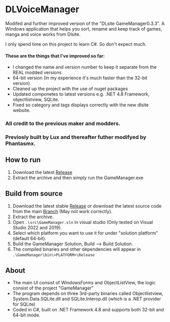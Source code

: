 # DLVoiceManager
Modifed and further improved version of the "DLsite GameManager0.3.3". A Windows application that helps you sort, rename and keep track of games, manga and voice works from Dlsite.

I only spend time on this project to learn C#. So don't expect much. 
#### These are the things that I've improved so far:
- I changed the name and version number to keep it separate from the REAL modded versions
- 64-bit version (In my experience it's much faster than the 32-bit version)
- Cleaned up the project with the use of nuget packages
- Updated componetes to latest versions e.g. .NET 4.8 Framework, objectlistview, SQLite.
- Fixed so category and tags displays correctly with the new dlsite website.

### **All credit to the previous maker and modders.**
### **Previosly built by Lux and thereafter futher modifyed by Phantasmx.**

## How to run
1. Download the latest [Release]()
2. Extract the archive and then simply run the GameManager.exe

## Build from source
1. Download the latest stable [Release]() or download the latest source code from the main [Branch]() (May not work correctly).
2. Extract the archive.
3. Open `.\src\GameManager.sln` in visual studio (Only tested on Visual Studio 2022 and 2019).
4. Select which platform you want to use it for under "solution platform" (default 64-bit).
5. Build the GameManager Solution, Build --> Build Solution.
6. The compiled binaries and other dependencies will appear in `.\GameManager\bin\<PLATFORM>\Release`


## About
- The main UI consist of WindowsForms and ObjectListView, the logic consist of the project "GameManager"
- The program depends on three 3rd-party binaries called Objectlistview, System.Data.SQLite.dll and SQLite.Interop.dll (which is a .NET provider for SQLite)
- Coded in C#, built on .NET Framework 4.8 and supports both 32-bit and 64-bit mode.
